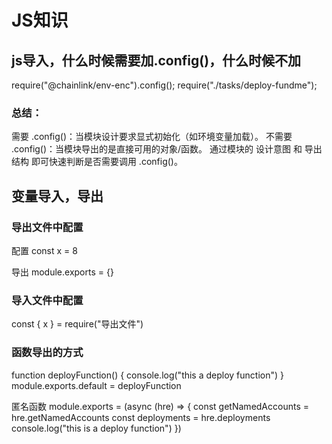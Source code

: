 # JS知识

## js导入，什么时候需要加.config()，什么时候不加
require("@chainlink/env-enc").config();
require("./tasks/deploy-fundme");


### 总结：
需要 .config()：当模块设计要求显式初始化（如环境变量加载）。
不需要 .config()：当模块导出的是直接可用的对象/函数。
通过模块的 设计意图 和 导出结构 即可快速判断是否需要调用 .config()。


## 变量导入，导出

### 导出文件中配置
配置
const x = 8

导出
module.exports = {}

### 导入文件中配置
const { x } = require("导出文件")


### 函数导出的方式

function deployFunction() {
    console.log("this a deploy function")
}
module.exports.default = deployFunction

匿名函数
module.exports = (async (hre) => {
    const getNamedAccounts = hre.getNamedAccounts
    const deployments = hre.deployments
    console.log("this is a deploy function")
})


